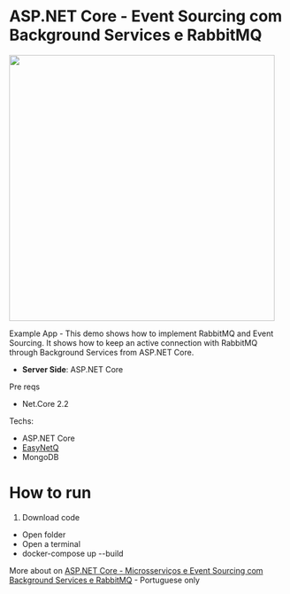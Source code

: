 # ASP.NET Core - Event Sourcing com Background Services e RabbitMQ
<img src="https://www.brunobrito.net.br/content/images/2019/02/capa-social.jpg" width="480" />

Example App - This demo shows how to implement RabbitMQ and Event Sourcing. It shows how to keep an active connection with RabbitMQ through Background Services from ASP.NET Core.

* **Server Side**: ASP.NET Core

Pre reqs

* Net.Core 2.2

Techs:

* ASP.NET Core
* [EasyNetQ](http://easynetq.com/)
* MongoDB

# How to run

1. Download code
  * Open folder
  * Open a terminal
  * docker-compose up --build


More about on [ASP.NET Core - Microsserviços e Event Sourcing com Background Services e RabbitMQ](https://www.brunobrito.net.br//) - Portuguese only
